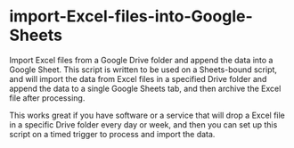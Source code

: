 # import-Excel-files-into-Google-Sheets
Import Excel files from a Google Drive folder and append the data into a Google Sheet. This script is written to be used on a Sheets-bound script, and will import the data from Excel files in a specified Drive folder and append the data to a single Google Sheets tab, and then archive the Excel file after processing.

This works great if you have software or a service that will drop a Excel file in a specific Drive folder every day or week, and then you can set up this script on a timed trigger to process and import the data.
